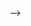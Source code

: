 <!-- ---
layout: page_main
title: AY9 Project
permalink: /ay9project/
---


<div class="home">

  <h1 class="page-heading"></h1>

  <h1 class="main-title">  Analysis of Dark Matter Simulations </h1>


  <a href="https://github.com/bvillasen/AY9_dark_matter_analysis" target="_blank"  ><img  src="{{ site.url }}assets/images/GitHub_Logo.png" width="60px"> Project Repository </a>  

  <br>
  <br>
  <br>

  <div class="main-option" >
    <a href="{{ site.url }}/ay9project/posts/"  > Project Posts </a>
  </div>

  <br>


  <div class="main-option" >
    <a href="{{ site.url }}/ay9project/results/"  > Project Results </a>
  </div>

  <br>
  <br>
<!--
  <div class="main-category" >
    Leave a Message
  </div >

  <div class="message_form">
  <form class="" action="index.html" method="post">
    Subject
    <br>
    <input type="text" placeholder="" name="subject" value="" size="40%" maxlength="50" class="simple_box">
    <br>
    Your email (optional)
    <br>
    <input type="text" placeholder="" name="email" value="" size="40%" maxlength="50" class="simple_box">
    <br>
    Message:

     <textarea class="simple_box" id="textarea" name="subject" placeholder="Write message..." style="height:200px"></textarea>

    <button type="button" name="button" class="submit_button">Submit Message</button>
  </form>
  </div>


</div>
--> -->
